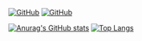 [![GitHub](https://img.shields.io/github/followers/sharpxk?style=social)](https://github.com/sharpxk) [![GitHub](https://img.shields.io/github/stars/sharpxk?style=social)](https://github.com/sharpxk)

[![Anurag's GitHub stats](https://github-readme-stats.vercel.app/api?username=sharpxk&hide=contribs,prs,issues&show_icons=true&theme=tokyonight)](https://github.com/anuraghazra/github-readme-stats)
[![Top Langs](https://github-readme-stats.vercel.app/api/top-langs/?username=sharpxk&layout=compact&theme=tokyonight)](https://github.com/anuraghazra/github-readme-stats)

<!--START_SECTION:waka-->
<!--END_SECTION:waka-->
